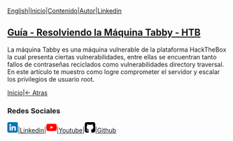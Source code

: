 [English](https://emersontech.github.io/en/index.html)|[Inicio](https://emersontech.github.io/index.html)|[Contenido](https://emersontech.github.io/es/nav/page1.html)|[Autor](https://emersontech.github.io/es/nav/about.html)|[Linkedin](https://www.linkedin.com/in/emersontech/)

## [Guía - Resolviendo la Máquina Tabby - HTB](https://emersontech.github.io/es/posts/maquina-tabby-htb.html)
La máquina Tabby es una máquina vulnerable de la plataforma HackTheBox la cual presenta ciertas vulnerabilidades, entre ellas se encuentran tanto fallos de contraseñas reciclados como vulnerabilidades directory traversal. En este artículo te muestro como logre comprometer el servidor y escalar los privilegios de usuario root. 

[Inicio](https://emersontech.github.io)|[<- Atras](https://emersontech.github.io/es/nav/page1.html)

### Redes Sociales

![img](/img/linkedin.png)|[Linkedin](https://www.linkedin.com/in/emersontech/)|![img](/img/youtube.png)|[Youtube](https://www.youtube.com/channel/UChNTj2xNpEQiliMv-IJbWvQ)|![img](/img/github.png)|[Github](https://github.com/emersontech)
